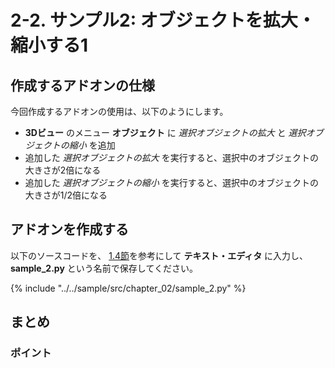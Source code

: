 # 2-2. サンプル2: オブジェクトを拡大・縮小する1

## 作成するアドオンの仕様

今回作成するアドオンの使用は、以下のようにします。

* **3Dビュー** のメニュー **オブジェクト** に *選択オブジェクトの拡大* と *選択オブジェクトの縮小* を追加
* 追加した *選択オブジェクトの拡大* を実行すると、選択中のオブジェクトの大きさが2倍になる
* 追加した *選択オブジェクトの縮小* を実行すると、選択中のオブジェクトの大きさが1/2倍になる

## アドオンを作成する

以下のソースコードを、 [1.4節](../chapter_01/04_Install_own_Add-on.md)を参考にして **テキスト・エディタ** に入力し、
**sample_2.py** という名前で保存してください。

{% include "../../sample/src/chapter_02/sample_2.py" %}


## まとめ


### ポイント
